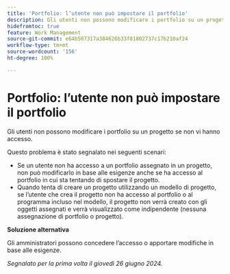 ```yaml
---
title: 'Portfolio: l’utente non può impostare il portfolio'
description: Gli utenti non possono modificare i portfolio su un progetto se non vi hanno accesso.
hidefromtoc: true
feature: Work Management
source-git-commit: e64b507317a384626b33f81802737c17b210af24
workflow-type: tm+mt
source-wordcount: '156'
ht-degree: 100%

---
```



# Portfolio: l’utente non può impostare il portfolio

Gli utenti non possono modificare i portfolio su un progetto se non vi hanno accesso.

Questo problema è stato segnalato nei seguenti scenari:

* Se un utente non ha accesso a un portfolio assegnato in un progetto, non può modificarlo in base alle esigenze anche se ha accesso al portfolio in cui sta tentando di spostare il progetto.
* Quando tenta di creare un progetto utilizzando un modello di progetto, se l’utente che crea il progetto non ha accesso al portfolio o al programma incluso nel modello, il progetto non verrà creato con gli oggetti assegnati e verrà visualizzato come indipendente (nessuna assegnazione di portfolio o progetto).

**Soluzione alternativa**

Gli amministratori possono concedere l’accesso o apportare modifiche in base alle esigenze.

_Segnalato per la prima volta il giovedì 26 giugno 2024._

